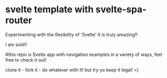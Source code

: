 # svelte template with svelte-spa-router 

Experimenting with the flexibility of 'Svelte' It is truly amazing!! 

I am sold!! 

#this repo is Svelte app with navigation examples in a variety of ways,
feel free to check it out! 

clone it - fork it - do whatever with it! 
      but try yo keep it legal! =)

      
